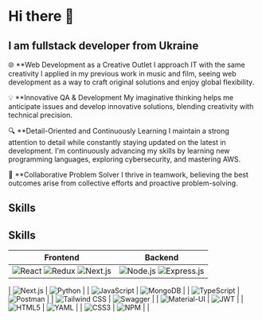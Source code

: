 # Hi there 👋

## I am fullstack developer from Ukraine

🌐 **Web Development as a Creative Outlet
I approach IT with the same creativity I applied in my previous work in music and film, seeing web development as a way to craft original solutions and enjoy global flexibility.

💡 **Innovative QA & Development
My imaginative thinking helps me anticipate issues and develop innovative solutions, blending creativity with technical precision.

🔍 **Detail-Oriented and Continuously Learning
I maintain a strong attention to detail while constantly staying updated on the latest in development. I'm continuously advancing my skills by learning new programming languages, exploring cybersecurity, and mastering AWS.

🤝 **Collaborative Problem Solver
I thrive in teamwork, believing the best outcomes arise from collective efforts and proactive problem-solving.

## Skills

## Skills

| **Frontend**                                                                                                    | **Backend**                                                                                               |
|----------------------------------------------------------------------------------------------------------------|-----------------------------------------------------------------------------------------------------------|
| ![React](https://img.shields.io/badge/React-61DAFB?style=for-the-badge&logo=react&logoColor=black) ![Redux](https://img.shields.io/badge/Redux-764ABC?style=for-the-badge&logo=redux&logoColor=white) ![Next.js](https://img.shields.io/badge/Next.js-000000?style=for-the-badge&logo=next.js&logoColor=white)       | ![Node.js](https://img.shields.io/badge/Node.js-339933?style=for-the-badge&logo=node.js&logoColor=white) ![Express.js](https://img.shields.io/badge/Express.js-000000?style=for-the-badge&logo=express&logoColor=white) |

| ![Next.js](https://img.shields.io/badge/Next.js-000000?style=for-the-badge&logo=next.js&logoColor=white)        | ![Python](https://img.shields.io/badge/Python-3776AB?style=for-the-badge&logo=python&logoColor=white)      |
| ![JavaScript](https://img.shields.io/badge/JavaScript-F7DF1C?style=for-the-badge&logo=javascript&logoColor=white) | ![MongoDB](https://img.shields.io/badge/MongoDB-47A248?style=for-the-badge&logo=mongodb&logoColor=white)  |
| ![TypeScript](https://img.shields.io/badge/TypeScript-3178C6?style=for-the-badge&logo=typescript&logoColor=white) | ![Postman](https://img.shields.io/badge/Postman-FBAF00?style=for-the-badge&logo=postman&logoColor=white)  |
| ![Tailwind CSS](https://img.shields.io/badge/Tailwind%20CSS-38B2AC?style=for-the-badge&logo=tailwind-css&logoColor=white) | ![Swagger](https://img.shields.io/badge/Swagger-85EA2D?style=for-the-badge&logo=swagger&logoColor=black) |
| ![Material-UI](https://img.shields.io/badge/Material--UI-0081CB?style=for-the-badge&logo=mui&logoColor=white)  | ![JWT](https://img.shields.io/badge/JWT-000000?style=for-the-badge&logo=json-web-tokens&logoColor=white)   |
| ![HTML5](https://img.shields.io/badge/HTML5-E34F26?style=for-the-badge&logo=html5&logoColor=white)             | ![YAML](https://img.shields.io/badge/YAML-00B2A9?style=for-the-badge&logo=yaml&logoColor=white)         |
| ![CSS3](https://img.shields.io/badge/CSS3-1572B6?style=for-the-badge&logo=css3&logoColor=white)                | ![NPM](https://img.shields.io/badge/NPM-CB3837?style=for-the-badge&logo=npm&logoColor=white)             |
                                                                                                      |



<!--
**DaryPet/DaryPet** is a ✨ _special_ ✨ repository because its `README.md` (this file) appears on your GitHub profile.

Here are some ideas to get you started:

- 🔭 I’m currently working on ...
- 🌱 I’m currently learning ...
- 👯 I’m looking to collaborate on ...
- 🤔 I’m looking for help with ...
- 💬 Ask me about ...
- 📫 How to reach me: ...
- 😄 Pronouns: ...
- ⚡ Fun fact: ...
-->
